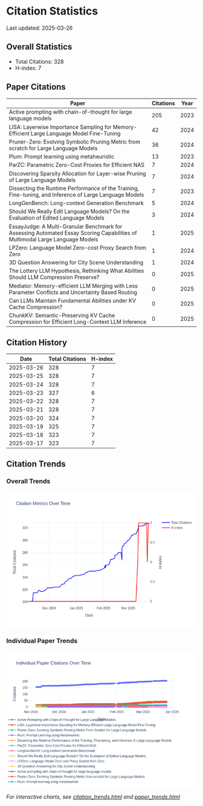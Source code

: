 # Citation Statistics

Last updated: 2025-03-26

## Overall Statistics
- Total Citations: 328
- H-index: 7

## Paper Citations

| Paper | Citations | Year |
| ----- | --------- | ---- |
| Active prompting with chain-of-thought for large language models | 205 | 2023 |
| LISA: Layerwise Importance Sampling for Memory-Efficient Large Language Model Fine-Tuning | 42 | 2024 |
| Pruner-Zero: Evolving Symbolic Pruning Metric from scratch for Large Language Models | 36 | 2024 |
| Plum: Prompt learning using metaheuristic | 13 | 2023 |
| ParZC: Parametric Zero-Cost Proxies for Efficient NAS | 7 | 2024 |
| Discovering Sparsity Allocation for Layer-wise Pruning of Large Language Models | 7 | 2024 |
| Dissecting the Runtime Performance of the Training, Fine-tuning, and Inference of Large Language Models | 7 | 2023 |
| LongGenBench: Long-context Generation Benchmark | 5 | 2024 |
| Should We Really Edit Language Models? On the Evaluation of Edited Language Models | 3 | 2024 |
| EssayJudge: A Multi-Granular Benchmark for Assessing Automated Essay Scoring Capabilities of Multimodal Large Language Models | 1 | 2025 |
| LPZero: Language Model Zero-cost Proxy Search from Zero | 1 | 2024 |
| 3D Question Answering for City Scene Understanding | 1 | 2024 |
| The Lottery LLM Hypothesis, Rethinking What Abilities Should LLM Compression Preserve? | 0 | 2025 |
| Mediator: Memory-efficient LLM Merging with Less Parameter Conflicts and Uncertainty Based Routing | 0 | 2025 |
| Can LLMs Maintain Fundamental Abilities under KV Cache Compression? | 0 | 2025 |
| ChunkKV: Semantic-Preserving KV Cache Compression for Efficient Long-Context LLM Inference | 0 | 2025 |

## Citation History

| Date | Total Citations | H-index |
| ---- | --------------- | ------- |
| 2025-03-26 | 328 | 7 |
| 2025-03-25 | 328 | 7 |
| 2025-03-24 | 328 | 7 |
| 2025-03-23 | 327 | 6 |
| 2025-03-22 | 328 | 7 |
| 2025-03-21 | 328 | 7 |
| 2025-03-20 | 324 | 7 |
| 2025-03-19 | 325 | 7 |
| 2025-03-18 | 323 | 7 |
| 2025-03-17 | 323 | 7 |

## Citation Trends

### Overall Trends
![Citation Trends](citation_trends.png)

### Individual Paper Trends
![Paper Trends](paper_trends.png)

*For interactive charts, see [citation_trends.html](citation_trends.html) and [paper_trends.html](paper_trends.html)*